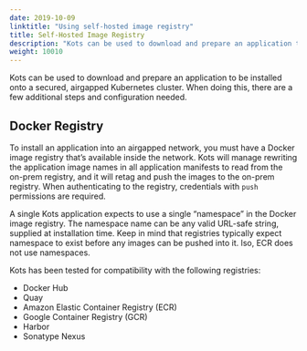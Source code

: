 ```yaml
---
date: 2019-10-09
linktitle: "Using self-hosted image registry"
title: Self-Hosted Image Registry
description: "Kots can be used to download and prepare an application to be installed onto a secured, airgapped Kubernetes cluster. When doing this, there are a few additional steps and configuration needed."
weight: 10010
---
```


Kots can be used to download and prepare an application to be installed onto a secured, airgapped Kubernetes cluster. When doing this, there are a few additional steps and configuration needed.

## Docker Registry
To install an application into an airgapped network, you must have a Docker image registry that’s available inside the network.
Kots will manage rewriting the application image names in all application manifests to read from the on-prem registry, and it will retag and push the images to the on-prem registry.
When authenticating to the registry, credentials with `push` permissions are required.

A single Kots application expects to use a single “namespace” in the Docker image registry.
The namespace name can be any valid URL-safe string, supplied at installation time.
Keep in mind that registries typically expect namespace to exist before any images can be pushed into it.
lso, ECR does not use namespaces.

Kots has been tested for compatibility with the following registries:

- Docker Hub
- Quay
- Amazon Elastic Container Registry (ECR)
- Google Container Registry (GCR)
- Harbor
- Sonatype Nexus
